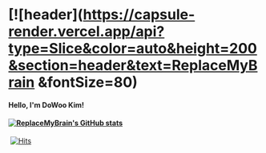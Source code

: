 # [![header](https://capsule-render.vercel.app/api?type=Slice&color=auto&height=200&section=header&text=ReplaceMyBrain &fontSize=80)



#### Hello, I'm DoWoo Kim!						







#### 	[![ReplaceMyBrain's GitHub stats](https://github-readme-stats.vercel.app/api?username=ReplaceMyBrain)](https://github.com/ReplaceMyBrain/github-readme-stats)

​																														                           		[![Hits](https://hits.seeyoufarm.com/api/count/incr/badge.svg?url=https%3A%2F%2Fgithub.com%2FReplaceMyBrain&count_bg=%239A9A9A&title_bg=%23555555&icon=moleculer.svg&icon_color=%23FFFFFF&title=views&edge_flat=false)](https://hits.seeyoufarm.com)







